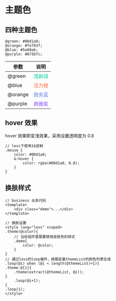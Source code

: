 # 主题色

## 四种主题色

```less
@green: #00d1a0;
@orange: #fe703f;
@blue: #5e80eb;
@purple: #875bfc;
```

| 参数    | 说明                                |
| ------- | ----------------------------------- |
| @green  | <font color="#00d1a0">清新绿</font> |
| @blue   | <font color="#fe703f">活力橙</font> |
| @orange | <font color="#5e80eb">商务蓝</font> |
| @purple | <font color="#875bfc">典雅紫</font> |

## hover 效果

hover 效果即变浅效果，采用设置透明度为 0.8

```less
// less下使用16进制
.mouse {
	color: #00d1a0;
	&:hover {
		color: rgba(#00d1a0, 0.8);
	}
}
```

## 换肤样式

```vue
// business 业务代码
<template>
	<div class="demo">...</div>
</template>

// 换肤设置
<style lang="less" scoped>
.theme(@color){
    // 当前组件里需要使用皮肤色的样式
    .demo{
        color: @color;
    }
}
// 通过less的loop循环，根据变量themeList的颜色列表生成
.loop(@i) when (@i < length(@themeList)+1){
.theme-@{i}{
    .theme(extract(@themeList, @i));
}
    .loop(@i+1);
}
.loop(1);
</style>
```
